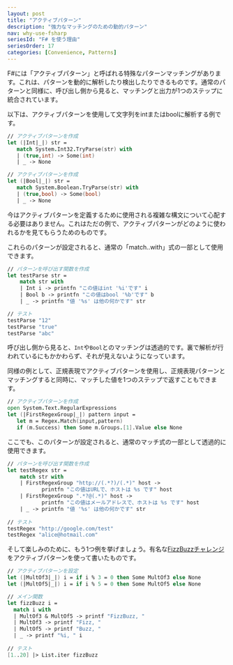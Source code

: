 ```yaml
---
layout: post
title: "アクティブパターン"
description: "強力なマッチングのための動的パターン"
nav: why-use-fsharp
seriesId: "F# を使う理由"
seriesOrder: 17
categories: [Convenience, Patterns]
---
```


F#には「アクティブパターン」と呼ばれる特殊なパターンマッチングがあります。これは、パターンを動的に解析したり検出したりできるものです。通常のパターンと同様に、呼び出し側から見ると、マッチングと出力が1つのステップに統合されています。

以下は、アクティブパターンを使用して文字列をintまたはboolに解析する例です。

```fsharp
// アクティブパターンを作成
let (|Int|_|) str =
   match System.Int32.TryParse(str) with
   | (true,int) -> Some(int)
   | _ -> None

// アクティブパターンを作成
let (|Bool|_|) str =
   match System.Boolean.TryParse(str) with
   | (true,bool) -> Some(bool)
   | _ -> None
```

<div class="alert alert-info">   
今はアクティブパターンを定義するために使用される複雑な構文について心配する必要はありません。これはただの例で、アクティブパターンがどのように使われるかを見てもらうためのものです。
</div>

これらのパターンが設定されると、通常の「match..with」式の一部として使用できます。

```fsharp
// パターンを呼び出す関数を作成
let testParse str = 
    match str with
    | Int i -> printfn "この値はint '%i'です" i
    | Bool b -> printfn "この値はbool '%b'です" b
    | _ -> printfn "値 '%s' は他の何かです" str

// テスト
testParse "12"
testParse "true"
testParse "abc"
```

呼び出し側から見ると、`Int`や`Bool`とのマッチングは透過的です。裏で解析が行われているにもかかわらず、それが見えないようになっています。

同様の例として、正規表現でアクティブパターンを使用し、正規表現パターンとマッチングすると同時に、マッチした値を1つのステップで返すこともできます。

```fsharp
// アクティブパターンを作成
open System.Text.RegularExpressions
let (|FirstRegexGroup|_|) pattern input =
   let m = Regex.Match(input,pattern) 
   if (m.Success) then Some m.Groups.[1].Value else None  
```

ここでも、このパターンが設定されると、通常のマッチ式の一部として透過的に使用できます。

```fsharp
// パターンを呼び出す関数を作成
let testRegex str = 
    match str with
    | FirstRegexGroup "http://(.*?)/(.*)" host -> 
           printfn "この値はURLで、ホストは %s です" host
    | FirstRegexGroup ".*?@(.*)" host -> 
           printfn "この値はメールアドレスで、ホストは %s です" host
    | _ -> printfn "値 '%s' は他の何かです" str
   
// テスト
testRegex "http://google.com/test"
testRegex "alice@hotmail.com"
```

そして楽しみのために、もう1つ例を挙げましょう。有名な[FizzBuzzチャレンジ](http://www.codinghorror.com/blog/2007/02/why-cant-programmers-program.html)をアクティブパターンを使って書いたものです。

```fsharp
// アクティブパターンを設定
let (|MultOf3|_|) i = if i % 3 = 0 then Some MultOf3 else None
let (|MultOf5|_|) i = if i % 5 = 0 then Some MultOf5 else None

// メイン関数
let fizzBuzz i = 
  match i with
  | MultOf3 & MultOf5 -> printf "FizzBuzz, " 
  | MultOf3 -> printf "Fizz, " 
  | MultOf5 -> printf "Buzz, " 
  | _ -> printf "%i, " i
  
// テスト
[1..20] |> List.iter fizzBuzz 
```

